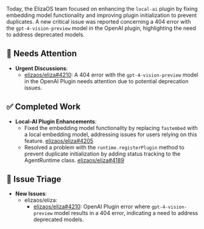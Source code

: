 Today, the ElizaOS team focused on enhancing the `local-ai` plugin by fixing embedding model functionality and improving plugin initialization to prevent duplicates. A new critical issue was reported concerning a 404 error with the `gpt-4-vision-preview` model in the OpenAI plugin, highlighting the need to address deprecated models.

## 🚨 Needs Attention
- **Urgent Discussions**:
    - [elizaos/eliza#4210](https://github.com/elizaos/eliza/issues/4210): A 404 error with the `gpt-4-vision-preview` model in the OpenAI Plugin needs attention due to potential deprecation issues.

## ✅ Completed Work
- **Local-AI Plugin Enhancements**:
    - Fixed the embedding model functionality by replacing `fastembed` with a local embedding model, addressing issues for users relying on this feature. [elizaos/eliza#4205](https://github.com/elizaos/eliza/pull/4205)
    - Resolved a problem with the `runtime.registerPlugin` method to prevent duplicate initialization by adding status tracking to the AgentRuntime class. [elizaos/eliza#4189](https://github.com/elizaos/eliza/pull/4189)

## 🐞 Issue Triage
- **New Issues**:
    - elizaos/eliza:
        - [elizaos/eliza#4210](https://github.com/elizaos/eliza/issues/4210): OpenAI Plugin error where `gpt-4-vision-preview` model results in a 404 error, indicating a need to address deprecated models.